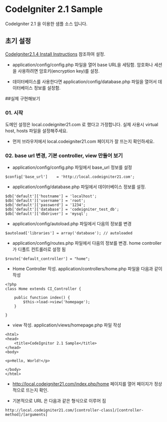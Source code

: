# CodeIgniter 2.1 Sample


CodeIgniter 2.1 을 이용한 샘플 소스 입니다.

## 초기 설정

[CodeIgniter2.1.4 Install Instructions](http://ellislab.com/codeigniter%20/user-guide/installation/index.html) 참조하여 설정.

- application/config/config.php 파일을 열어 base URL을 세팅함. 암호화나 세션을 사용하려면 암호키(encryption key)를 설정.

- 데이터베이스를 사용한다면 application/config/database.php 파일을 열어서 데이터베이스 정보를 설정함.


##실제 구현해보기

### 01. 시작
도메인 설정은 local.codeigniter21.com 로 했다고 가정합니다. 실제 사용시 virtual host, hosts 파일을 설정해주세요.

- 먼저 브라우저에서 local.codeigniter21.com 페이지가 잘 뜨는지 확인하세요.


### 02. base url 변경, 기본 controller, view 만들어 보기

- application/config/config.php 파일에서 base_url 정보를 설정

```
$config['base_url']    = 'http://local.codeigniter21.com';
```

- application/config/database.php 파일에서 데이터베이스 정보를 설정.

```
$db['default']['hostname'] = 'localhost';
$db['default']['username'] = 'root';
$db['default']['password'] = '1234';
$db['default']['database'] = 'codeigniter_test_db';
$db['default']['dbdriver'] = 'mysql';
```


- application/config/autoload.php 파일에서 다음의 정보를 변경

```
$autoload['libraries'] = array('database'); // autoloaded
```

- application/config/routes.php 파일에서 다음의 정보를 변경. home controller 가 디폴트 컨트롤러로 설정 됨

```
$route['default_controller'] = "home";
```


- Home Controller 작성. application/controllers/home.php 파일을 다음과 같이 작성

```
<?php
class Home extends CI_Controller {

    public function index() {
        $this->load->view('homepage');
    }

}
```

- view 작성. application/views/homepage.php 파일 작성


```
<html>
<head>
    <title>CodeIgnitor 2.1 Sample</title>
</head>
<body>

<p>Hello, World!</p>

</body>
</html>
```

- http://local.codeigniter21.com/index.php/home 페이지를 열어 페이지가 정상적으로 뜨는지 확인.


- 기본적으로 URL 은 다음과 같은 형식으로 이루어 짐

```
http://local.codeigniter21.com/[controller-class]/[controller-method]/[arguments]
```




